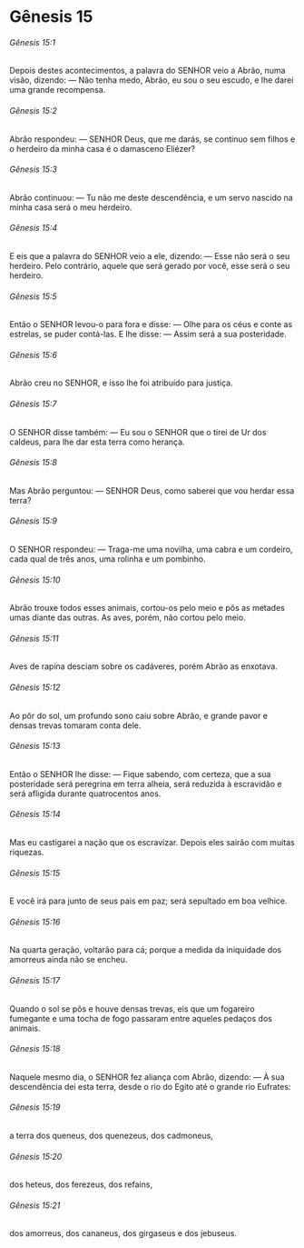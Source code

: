 # Gênesis 15

###### Gênesis 15:1

Depois destes acontecimentos, a palavra do SENHOR veio a Abrão, numa visão, dizendo: — Não tenha medo, Abrão, eu sou o seu escudo, e lhe darei uma grande recompensa.

###### Gênesis 15:2

Abrão respondeu: — SENHOR Deus, que me darás, se continuo sem filhos e o herdeiro da minha casa é o damasceno Eliézer?

###### Gênesis 15:3

Abrão continuou: — Tu não me deste descendência, e um servo nascido na minha casa será o meu herdeiro.

###### Gênesis 15:4

E eis que a palavra do SENHOR veio a ele, dizendo: — Esse não será o seu herdeiro. Pelo contrário, aquele que será gerado por você, esse será o seu herdeiro.

###### Gênesis 15:5

Então o SENHOR levou-o para fora e disse: — Olhe para os céus e conte as estrelas, se puder contá-las. E lhe disse: — Assim será a sua posteridade.

###### Gênesis 15:6

Abrão creu no SENHOR, e isso lhe foi atribuído para justiça.

###### Gênesis 15:7

O SENHOR disse também: — Eu sou o SENHOR que o tirei de Ur dos caldeus, para lhe dar esta terra como herança.

###### Gênesis 15:8

Mas Abrão perguntou: — SENHOR Deus, como saberei que vou herdar essa terra?

###### Gênesis 15:9

O SENHOR respondeu: — Traga-me uma novilha, uma cabra e um cordeiro, cada qual de três anos, uma rolinha e um pombinho.

###### Gênesis 15:10

Abrão trouxe todos esses animais, cortou-os pelo meio e pôs as metades umas diante das outras. As aves, porém, não cortou pelo meio.

###### Gênesis 15:11

Aves de rapina desciam sobre os cadáveres, porém Abrão as enxotava.

###### Gênesis 15:12

Ao pôr do sol, um profundo sono caiu sobre Abrão, e grande pavor e densas trevas tomaram conta dele.

###### Gênesis 15:13

Então o SENHOR lhe disse: — Fique sabendo, com certeza, que a sua posteridade será peregrina em terra alheia, será reduzida à escravidão e será afligida durante quatrocentos anos.

###### Gênesis 15:14

Mas eu castigarei a nação que os escravizar. Depois eles sairão com muitas riquezas.

###### Gênesis 15:15

E você irá para junto de seus pais em paz; será sepultado em boa velhice.

###### Gênesis 15:16

Na quarta geração, voltarão para cá; porque a medida da iniquidade dos amorreus ainda não se encheu.

###### Gênesis 15:17

Quando o sol se pôs e houve densas trevas, eis que um fogareiro fumegante e uma tocha de fogo passaram entre aqueles pedaços dos animais.

###### Gênesis 15:18

Naquele mesmo dia, o SENHOR fez aliança com Abrão, dizendo: — À sua descendência dei esta terra, desde o rio do Egito até o grande rio Eufrates:

###### Gênesis 15:19

a terra dos queneus, dos quenezeus, dos cadmoneus,

###### Gênesis 15:20

dos heteus, dos ferezeus, dos refains,

###### Gênesis 15:21

dos amorreus, dos cananeus, dos girgaseus e dos jebuseus.

